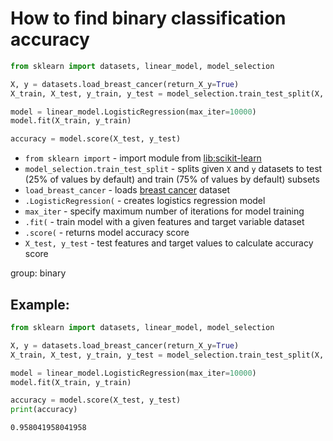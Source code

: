 # How to find binary classification accuracy

```python
from sklearn import datasets, linear_model, model_selection

X, y = datasets.load_breast_cancer(return_X_y=True)
X_train, X_test, y_train, y_test = model_selection.train_test_split(X, y)

model = linear_model.LogisticRegression(max_iter=10000)
model.fit(X_train, y_train)

accuracy = model.score(X_test, y_test)
```

- `from sklearn import` - import module from [lib:scikit-learn](https://onelinerhub.com/python-scikit-learn/how-to-install-scikit-learn-using-pip)
- `model_selection.train_test_split` - splits given `X` and `y` datasets to test (25% of values by default) and train (75% of values by default) subsets
- `load_breast_cancer` - loads [breast cancer](https://scikit-learn.org/stable/modules/generated/sklearn.datasets.load_breast_cancer.html) dataset
- `.LogisticRegression(` - creates logistics regression model
- `max_iter` - specify maximum number of iterations for model training
- `.fit(` - train model with a given features and target variable dataset
- `.score(` - returns model accuracy score
- `X_test, y_test` - test features and target values to calculate accuracy score

group: binary

## Example: 
```python
from sklearn import datasets, linear_model, model_selection

X, y = datasets.load_breast_cancer(return_X_y=True)
X_train, X_test, y_train, y_test = model_selection.train_test_split(X, y)

model = linear_model.LogisticRegression(max_iter=10000)
model.fit(X_train, y_train)

accuracy = model.score(X_test, y_test)
print(accuracy)
```
```
0.958041958041958

```

